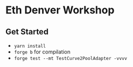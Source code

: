 # Eth Denver Workshop

## Get Started
- `yarn install`
- `forge b` for compilation
- `forge test --mt TestCurve2PoolAdapter -vvvv`

